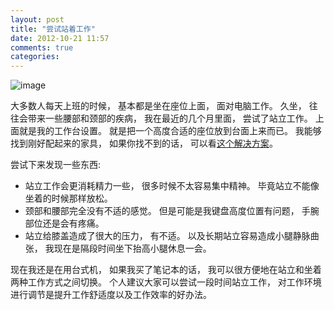 ```yaml
---
layout: post
title: "尝试站着工作"
date: 2012-10-21 11:57
comments: true
categories: 
---
```


![image](http://i.imgur.com/CSNCr.jpg)

大多数人每天上班的时候， 基本都是坐在座位上面， 面对电脑工作。 久坐， 往往会带来一些腰部和颈部的疾病，
我在最近的几个月里面， 尝试了站立工作。 上面就是我的工作台设置。 就是把一个高度合适的座位放到台面上来而已。
我能够找到刚好配起来的家具， 如果你找不到的话， 可以看[这个解决方案](http://www.douban.com/note/226194410/)。

尝试下来发现一些东西:

- 站立工作会更消耗精力一些， 很多时候不太容易集中精神。 毕竟站立不能像坐着的时候那样放松。
- 颈部和腰部完全没有不适的感觉。 但是可能是我键盘高度位置有问题， 手腕部位还是会有疼痛。
- 站立给膝盖造成了很大的压力， 有不适。 以及长期站立容易造成小腿静脉曲张， 我现在是隔段时间坐下抬高小腿休息一会。

现在我还是在用台式机， 如果我买了笔记本的话， 我可以很方便地在站立和坐着两种工作方式之间切换。
个人建议大家可以尝试一段时间站立工作， 对工作环境进行调节是提升工作舒适度以及工作效率的好办法。

